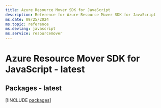 ```yaml
---
title: Azure Resource Mover SDK for JavaScript
description: Reference for Azure Resource Mover SDK for JavaScript
ms.date: 09/25/2024
ms.topic: reference
ms.devlang: javascript
ms.service: resourcemover
---
```

# Azure Resource Mover SDK for JavaScript - latest
## Packages - latest
[!INCLUDE [packages](resource-mover-index.md)]